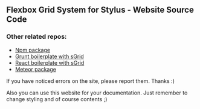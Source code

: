 ## Flexbox Grid System for Stylus - Website Source Code

### Other related repos:

- [Npm package](https://github.com/juliancwirko/s-grid)
- [Grunt boilerplate with sGrid](https://github.com/juliancwirko/s-grid-grunt)
- [React boilerplate with sGrid](https://github.com/juliancwirko/react-boilerplate)
- [Meteor package](https://github.com/juliancwirko/meteor-s-grid)

If you have noticed errors on the site, please report them. Thanks :)

Also you can use this website for your documentation. Just remember to change styling and of course contents ;)